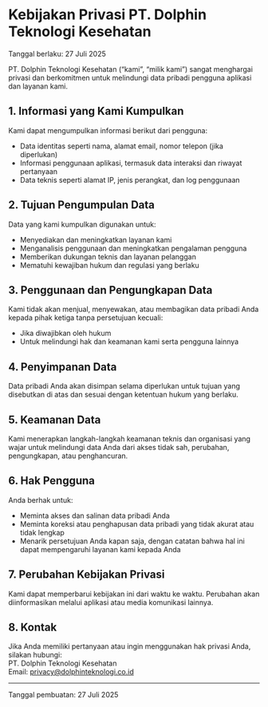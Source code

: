 # Kebijakan Privasi PT. Dolphin Teknologi Kesehatan

Tanggal berlaku: 27 Juli 2025

PT. Dolphin Teknologi Kesehatan (“kami”, “milik kami”) sangat menghargai privasi dan berkomitmen untuk melindungi data pribadi pengguna aplikasi dan layanan kami.

## 1. Informasi yang Kami Kumpulkan

Kami dapat mengumpulkan informasi berikut dari pengguna:  
- Data identitas seperti nama, alamat email, nomor telepon (jika diperlukan)  
- Informasi penggunaan aplikasi, termasuk data interaksi dan riwayat pertanyaan  
- Data teknis seperti alamat IP, jenis perangkat, dan log penggunaan  

## 2. Tujuan Pengumpulan Data

Data yang kami kumpulkan digunakan untuk:  
- Menyediakan dan meningkatkan layanan kami  
- Menganalisis penggunaan dan meningkatkan pengalaman pengguna  
- Memberikan dukungan teknis dan layanan pelanggan  
- Mematuhi kewajiban hukum dan regulasi yang berlaku  

## 3. Penggunaan dan Pengungkapan Data

Kami tidak akan menjual, menyewakan, atau membagikan data pribadi Anda kepada pihak ketiga tanpa persetujuan kecuali:  
- Jika diwajibkan oleh hukum  
- Untuk melindungi hak dan keamanan kami serta pengguna lainnya  

## 4. Penyimpanan Data

Data pribadi Anda akan disimpan selama diperlukan untuk tujuan yang disebutkan di atas dan sesuai dengan ketentuan hukum yang berlaku.

## 5. Keamanan Data

Kami menerapkan langkah-langkah keamanan teknis dan organisasi yang wajar untuk melindungi data Anda dari akses tidak sah, perubahan, pengungkapan, atau penghancuran.

## 6. Hak Pengguna

Anda berhak untuk:  
- Meminta akses dan salinan data pribadi Anda  
- Meminta koreksi atau penghapusan data pribadi yang tidak akurat atau tidak lengkap  
- Menarik persetujuan Anda kapan saja, dengan catatan bahwa hal ini dapat mempengaruhi layanan kami kepada Anda  

## 7. Perubahan Kebijakan Privasi

Kami dapat memperbarui kebijakan ini dari waktu ke waktu. Perubahan akan diinformasikan melalui aplikasi atau media komunikasi lainnya.

## 8. Kontak

Jika Anda memiliki pertanyaan atau ingin menggunakan hak privasi Anda, silakan hubungi:  
PT. Dolphin Teknologi Kesehatan  
Email: privacy@dolphinteknologi.co.id

---

Tanggal pembuatan: 27 Juli 2025
